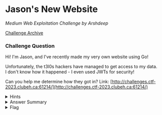 # Jason's New Website

<i>Medium Web Exploitation Challenge by Arshdeep</i>

[Challenge Archive](https://ctf-2023.clubeh.ca/challenges#Jason's%20New%20Website-449903064)

### Challenge Question

Hi! I'm Jason, and I've recently made my very own website using Go!

Unfortunately, the t3l0s hackers have managed to get access to my data.  
I don't know how it happened - I even used JWTs for security!

Can you help me determine how they got in?
Link: [http://challenges.ctf-2023.clubeh.ca:61214/](http://challenges.ctf-2023.clubeh.ca:61214/)

<details> 
  <summary>Hints</summary>
  <ol>
   <li>So many people can edit Wikipedia, I wonder how they keep track of the changes.</li>
  </ol>
</details>

<details> 
  <summary>Answer Summary</summary>
  <ol>
   <li>Read server.go, in the login method (handler for POST /login route), there is a function named checkHeaders, it checks for various custom headers and appends different properties to the response body based on the input value of the header. There is a custom header named `X-Env` which allows users to lookup for environment variable values.</li>
   <li>Make a POST request to route /login, with `X-Env` value as `SECRET`, which returns the JSON Web Token signing secret for the cookie.</li>
    &emsp;sh curl -X POST -H 'X-Env: SECRET' <url>/login
    <li>With the secret for JWT, go to [jwt.io](https://jwt.io), set the payload as:</li>
    &emsp;json { "isAdmin": true }<br>
    &emsp;and the secret as the secret you got from step 2.
    <li>Copy the encoded token, go to your browser, and for the challenge website, add the cookie named `token`, and the value is the encoded token copied from step 3. Refresh the web page and you should see the flag there. It can similarly achieved using the following curl command.</li>
    &emsp;sh curl -H 'Cookie: token=<token>' <url>
   </ol>

<p><b>NOTE: </b>There is also a 32 characters password `3f*So0gmedVPRsoDD!kxx7fCfjfNkn*FW`, which can be used to login directly, the program file contains the bcrypt hash of the password.It is almost impossible to get the password using password cracking from the hash, therefore the hash is hard coded in the program itself.</p>
</details>

<details> 
  <summary>Flag</summary>
  &emsp;<b>clubeh{1_4h0ugh4_jw45_w3r3_mag1c_2b7887ce}</b>
</details>
